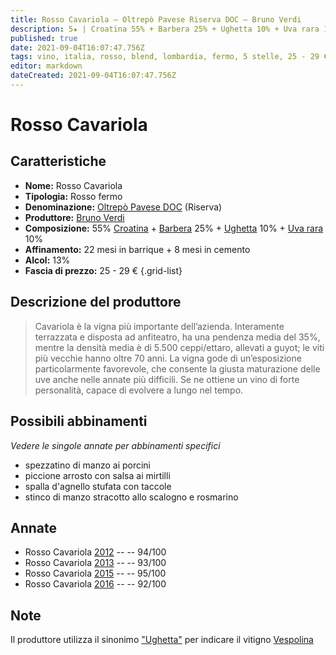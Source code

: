 ```yaml
---
title: Rosso Cavariola – Oltrepò Pavese Riserva DOC – Bruno Verdi
description: 5★ | Croatina 55% + Barbera 25% + Ughetta 10% + Uva rara 10% | Lombardia (IT)
published: true
date: 2021-09-04T16:07:47.756Z
tags: vino, italia, rosso, blend, lombardia, fermo, 5 stelle, 25 - 29 €, barbera, croatina, ughetta, uva rara, spezzatino di manzo ai porcini, piccione arrosto con salsa ai mirtilli, spalla d'agnello stufata con taccole, stinco di manzo stracotto allo scalogno e rosmarino
editor: markdown
dateCreated: 2021-09-04T16:07:47.756Z
---
```


# Rosso Cavariola

## Caratteristiche
- **Nome:** Rosso Cavariola
- **Tipologia:** Rosso fermo
- **Denominazione:** [Oltrepò Pavese DOC](/denominazioni/Italia/Lombardia/DOC/Oltrepo-Pavese) (Riserva)
- **Produttore:** [Bruno Verdi](/produttori/Italia/Lombardia/Bruno-Verdi) 
- **Composizione:** 55% [Croatina](/vitigni/bacca-rossa/croatina) + [Barbera](/vitigni/bacca-rossa/barbera) 25% + [Ughetta](/vitigni/bacca-rossa/ughetta) 10% + [Uva rara](/vitigni/bacca-rossa/uva-rara) 10%
- **Affinamento:** 22 mesi in barrique + 8 mesi in cemento
- **Alcol:** 13%
- **Fascia di prezzo:** 25 - 29 €
{.grid-list}

## Descrizione del produttore

> Cavariola è la vigna più importante dell’azienda. Interamente terrazzata e disposta 
ad anfiteatro, ha una pendenza media del 35%, mentre la densità media è di 5.500 
ceppi/ettaro, allevati a guyot; le viti più vecchie hanno oltre 70 anni. La vigna gode 
di un’esposizione particolarmente favorevole, che consente la giusta maturazione 
delle uve anche nelle annate più difficili. Se ne ottiene un vino di forte personalità, 
capace di evolvere a lungo nel tempo.

## Possibili abbinamenti
*Vedere le singole annate per abbinamenti specifici*

- spezzatino di manzo ai porcini
- piccione arrosto con salsa ai mirtilli
- spalla d'agnello stufata con taccole
- stinco di manzo stracotto allo scalogno e rosmarino

## Annate
- Rosso Cavariola [2012](/vini/Italia/Lombardia/Bruno-Verdi/Rosso-Cavariola/2012) -- <span class="star-5"></span> -- 94/100
- Rosso Cavariola [2013](/vini/Italia/Lombardia/Bruno-Verdi/Rosso-Cavariola/2013) -- <span class="star-5"></span> -- 93/100
- Rosso Cavariola [2015](/vini/Italia/Lombardia/Bruno-Verdi/Rosso-Cavariola/2015) -- <span class="star-5"></span> -- 95/100
- Rosso Cavariola [2016](/vini/Italia/Lombardia/Bruno-Verdi/Rosso-Cavariola/2016) -- <span class="star-5"></span> -- 92/100

## Note

Il produttore utilizza il sinonimo ["Ughetta"](/vitigni/bacca-nera/ughetta) per indicare il vitigno [Vespolina](/vitigni/bacca-nera/vespolina) 